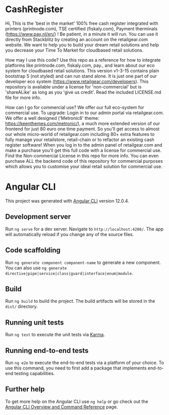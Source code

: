 # CashRegister

Hi, This is the 'best in the market' 100% free cash register integrated with printers (printnode.com), TSE certified (fiskaly.com), Payment therminals (https://www.pay.nl/en/) ! Be patient, in a minute it will run. You can use it directly from Stackblitz by creating an account on the retailgear.com website. We want to help you to build your dream retail solutions and help you decrease your Time To Market for cloudbased retail solutions.

How may I use this code?
Use this repo as a reference for how to integrate platforms like printnode.com, fiskaly.com, pay., and learn about our eco system for cloudbased retail solutions. This version v1-3-15 contains plain bootstrap 5 (not styled) and can run stand alone. It is just one part of our developer eco system (https://www.retailgear.com/developers). This repository is available under a license for 'non-commercial' but is 'shareALike' as long as you 'give us credit'. Read the included LICENSE.md file for more info.

How can I go for commercial use?
We offer our full eco-system for commercial use. To upgrade: Login in to our admin portal via retailgear.com. We offer a well designed ('Metronic8' theme: https://keenthemes.com/metronic/), a much more extended version of our frontend for just 80 euro one time payment. So you'll get access to almost our whole micro-world of retailgear.com including 80+ extra features to fully manage your retailstore, retail-chain or to refactor an existing cash register software! When you log in to the admin panel of retailgear.com and make a purchase you'll get this full code with a license for commercial use. Find the Non-commercial License in this repo for more info. You can even purchase ALL the backend code of this repository for commercial purposes which allows you to customise your ideal retail solution for commercial use.

# Angular CLI
This project was generated with [Angular CLI](https://github.com/angular/angular-cli) version 12.0.4.

## Development server

Run `ng serve` for a dev server. Navigate to `http://localhost:4200/`. The app will automatically reload if you change any of the source files.

## Code scaffolding

Run `ng generate component component-name` to generate a new component. You can also use `ng generate directive|pipe|service|class|guard|interface|enum|module`.

## Build

Run `ng build` to build the project. The build artifacts will be stored in the `dist/` directory.

## Running unit tests

Run `ng test` to execute the unit tests via [Karma](https://karma-runner.github.io).

## Running end-to-end tests

Run `ng e2e` to execute the end-to-end tests via a platform of your choice. To use this command, you need to first add a package that implements end-to-end testing capabilities.

## Further help

To get more help on the Angular CLI use `ng help` or go check out the [Angular CLI Overview and Command Reference](https://angular.io/cli) page.
